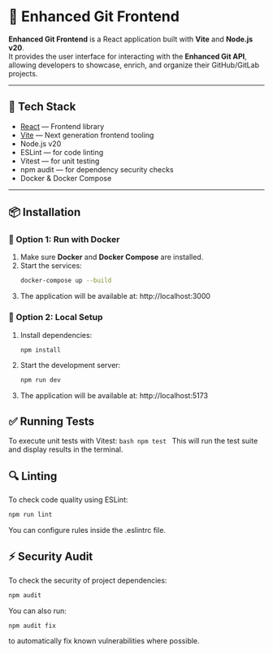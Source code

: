 # 🎨 Enhanced Git Frontend

**Enhanced Git Frontend** is a React application built with **Vite** and **Node.js v20**.  
It provides the user interface for interacting with the **Enhanced Git API**, allowing developers to showcase, enrich, and organize their GitHub/GitLab projects.  

---

## 🚀 Tech Stack

- [React](https://react.dev/) — Frontend library  
- [Vite](https://vitejs.dev/) — Next generation frontend tooling  
- Node.js v20  
- ESLint — for code linting  
- Vitest — for unit testing  
- npm audit — for dependency security checks  
- Docker & Docker Compose  

---

## 📦 Installation

### 🔁 Option 1: Run with Docker

1. Make sure **Docker** and **Docker Compose** are installed.  
2. Start the services:  
   ```bash
   docker-compose up --build
   ```
3. The application will be available at: http://localhost:3000

### 🔁 Option 2: Local Setup

1. Install dependencies:
   ```bash
   npm install
   ```
2. Start the development server:
   ```bash
   npm run dev
   ```
3. The application will be available at: http://localhost:5173

## ✅ Running Tests

To execute unit tests with Vitest:
    ```bash
    npm test
    ```
This will run the test suite and display results in the terminal.

## 🔍 Linting

To check code quality using ESLint:
   ```bash
   npm run lint
   ```
You can configure rules inside the .eslintrc file.


## ⚡ Security Audit

To check the security of project dependencies:
   ```bash
   npm audit
   ```

You can also run:
   ```bash
   npm audit fix
   ```
to automatically fix known vulnerabilities where possible.
